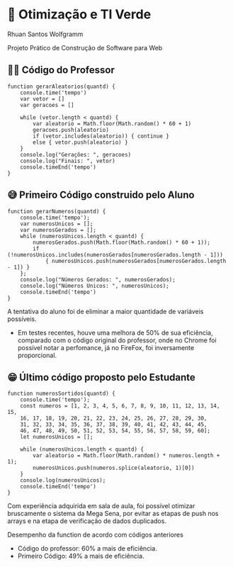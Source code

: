 # 🌳 Otimização e TI Verde
Rhuan Santos Wolfgramm

Projeto Prático de Construção de Software para Web

## 👨‍🏫 Código do Professor
```
function gerarAleatorios(quantd) {
	console.time('tempo')
	var vetor = []
	var geracoes = []

	while (vetor.length < quantd) {
		var aleatorio = Math.floor(Math.random() * 60 + 1)
		geracoes.push(aleatorio)
		if (vetor.includes(aleatorio)) { continue }
		else { vetor.push(aleatorio) }
	}
	console.log("Gerações: ", geracoes)
	console.log("Finais: ", vetor)
	console.timeEnd('tempo')
}
```

## 😅 Primeiro Código construido pelo Aluno
```
function gerarNumeros(quantd) {
	console.time('tempo');
	var numerosUnicos = [];
	var numerosGerados = [];
	while (numerosUnicos.length < quantd) {
		numerosGerados.push(Math.floor(Math.random() * 60 + 1));
		if (!numerosUnicos.includes(numerosGerados[numerosGerados.length - 1])) 
            { numerosUnicos.push(numerosGerados[numerosGerados.length - 1]) }
	};
	console.log("Números Gerados: ", numerosGerados);
	console.log("Números Unicos: ", numerosUnicos);
	console.timeEnd('tempo')
}
```
A tentativa do aluno foi de eliminar a maior quantidade de variáveis possíveis. 

* Em testes recentes, houve uma melhora de 50%
de sua eficiência, comparado com o código original do professor, onde no Chrome foi possível notar a perfomance, 
já no FireFox, foi inversamente proporcional.

## 😁 Último código proposto pelo Estudante
```
function numerosSortidos(quantd) {
	console.time('tempo');
	const numeros = [1, 2, 3, 4, 5, 6, 7, 8, 9, 10, 11, 12, 13, 14, 15, 
    16, 17, 18, 19, 20, 21, 22, 23, 24, 25, 26, 27, 28, 29, 30, 
    31, 32, 33, 34, 35, 36, 37, 38, 39, 40, 41, 42, 43, 44, 45, 
    46, 47, 48, 49, 50, 51, 52, 53, 54, 55, 56, 57, 58, 59, 60];
	let numerosUnicos = [];

	while (numerosUnicos.length < quantd) {
		var aleatorio = Math.floor(Math.random() * numeros.length + 1);
		numerosUnicos.push(numeros.splice(aleatorio, 1)[0])
	}
	console.log(numerosUnicos);
	console.timeEnd('tempo')
}
```
Com experiência adquirida em sala de aula, foi possível otimizar bruscamente o sistema
da Mega Sena, por evitar as etapas de push nos arrays e na etapa de verificação de dados 
duplicados.

Desempenho da function de acordo com códigos anteriores

* Código do professor: 60% a mais de eficiência.
* Primeiro Código: 49% a mais de eficiência.
